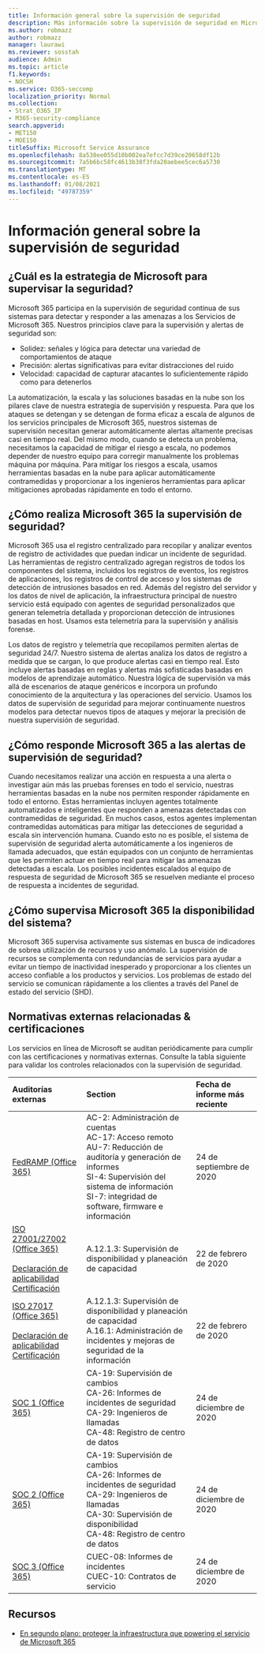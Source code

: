 ```yaml
---
title: Información general sobre la supervisión de seguridad
description: Más información sobre la supervisión de seguridad en Microsoft 365
ms.author: robmazz
author: robmazz
manager: laurawi
ms.reviewer: sosstah
audience: Admin
ms.topic: article
f1.keywords:
- NOCSH
ms.service: O365-seccomp
localization_priority: Normal
ms.collection:
- Strat_O365_IP
- M365-security-compliance
search.appverid:
- MET150
- MOE150
titleSuffix: Microsoft Service Assurance
ms.openlocfilehash: 8a538ee055d10b002ea7efcc7d39ce20658df12b
ms.sourcegitcommit: 7a5b6bc58fc4613b38f3fda20aebee5cec6a5730
ms.translationtype: MT
ms.contentlocale: es-ES
ms.lasthandoff: 01/08/2021
ms.locfileid: "49787359"
---
```

# <a name="security-monitoring-overview"></a>Información general sobre la supervisión de seguridad

## <a name="what-is-microsofts-strategy-for-monitoring-security"></a>¿Cuál es la estrategia de Microsoft para supervisar la seguridad?

Microsoft 365 participa en la supervisión de seguridad continua de sus sistemas para detectar y responder a las amenazas a los Servicios de Microsoft 365. Nuestros principios clave para la supervisión y alertas de seguridad son:

- Solidez: señales y lógica para detectar una variedad de comportamientos de ataque
- Precisión: alertas significativas para evitar distracciones del ruido
- Velocidad: capacidad de capturar atacantes lo suficientemente rápido como para detenerlos

La automatización, la escala y las soluciones basadas en la nube son los pilares clave de nuestra estrategia de supervisión y respuesta. Para que los ataques se detengan y se detengan de forma eficaz a escala de algunos de los servicios principales de Microsoft 365, nuestros sistemas de supervisión necesitan generar automáticamente alertas altamente precisas casi en tiempo real. Del mismo modo, cuando se detecta un problema, necesitamos la capacidad de mitigar el riesgo a escala, no podemos depender de nuestro equipo para corregir manualmente los problemas máquina por máquina. Para mitigar los riesgos a escala, usamos herramientas basadas en la nube para aplicar automáticamente contramedidas y proporcionar a los ingenieros herramientas para aplicar mitigaciones aprobadas rápidamente en todo el entorno.

## <a name="how-does-microsoft-365-perform-security-monitoring"></a>¿Cómo realiza Microsoft 365 la supervisión de seguridad?

Microsoft 365 usa el registro centralizado para recopilar y analizar eventos de registro de actividades que puedan indicar un incidente de seguridad. Las herramientas de registro centralizado agregan registros de todos los componentes del sistema, incluidos los registros de eventos, los registros de aplicaciones, los registros de control de acceso y los sistemas de detección de intrusiones basados en red. Además del registro del servidor y los datos de nivel de aplicación, la infraestructura principal de nuestro servicio está equipado con agentes de seguridad personalizados que generan telemetría detallada y proporcionan detección de intrusiones basadas en host. Usamos esta telemetría para la supervisión y análisis forense.

Los datos de registro y telemetría que recopilamos permiten alertas de seguridad 24/7. Nuestro sistema de alertas analiza los datos de registro a medida que se cargan, lo que produce alertas casi en tiempo real. Esto incluye alertas basadas en reglas y alertas más sofisticadas basadas en modelos de aprendizaje automático. Nuestra lógica de supervisión va más allá de escenarios de ataque genéricos e incorpora un profundo conocimiento de la arquitectura y las operaciones del servicio. Usamos los datos de supervisión de seguridad para mejorar continuamente nuestros modelos para detectar nuevos tipos de ataques y mejorar la precisión de nuestra supervisión de seguridad.

## <a name="how-does-microsoft-365-respond-to-security-monitoring-alerts"></a>¿Cómo responde Microsoft 365 a las alertas de supervisión de seguridad?

Cuando necesitamos realizar una acción en respuesta a una alerta o investigar aún más las pruebas forenses en todo el servicio, nuestras herramientas basadas en la nube nos permiten responder rápidamente en todo el entorno. Estas herramientas incluyen agentes totalmente automatizados e inteligentes que responden a amenazas detectadas con contramedidas de seguridad. En muchos casos, estos agentes implementan contramedidas automáticas para mitigar las detecciones de seguridad a escala sin intervención humana. Cuando esto no es posible, el sistema de supervisión de seguridad alerta automáticamente a los ingenieros de llamada adecuados, que están equipados con un conjunto de herramientas que les permiten actuar en tiempo real para mitigar las amenazas detectadas a escala. Los posibles incidentes escalados al equipo de respuesta de seguridad de Microsoft 365 se resuelven mediante el proceso de respuesta a incidentes de seguridad.

## <a name="how-does-microsoft-365-monitor-system-availability"></a>¿Cómo supervisa Microsoft 365 la disponibilidad del sistema?

Microsoft 365 supervisa activamente sus sistemas en busca de indicadores de sobrea utilización de recursos y uso anómalo. La supervisión de recursos se complementa con redundancias de servicios para ayudar a evitar un tiempo de inactividad inesperado y proporcionar a los clientes un acceso confiable a los productos y servicios. Los problemas de estado del servicio se comunican rápidamente a los clientes a través del Panel de estado del servicio (SHD).

## <a name="related-external-regulations--certifications"></a>Normativas externas relacionadas & certificaciones

Los servicios en línea de Microsoft se auditan periódicamente para cumplir con las certificaciones y normativas externas. Consulte la tabla siguiente para validar los controles relacionados con la supervisión de seguridad.

| **Auditorías externas** | **Section** | **Fecha de informe más reciente** |
|:--------|:--------|:------|
| [FedRAMP (Office 365)](https://compliance.microsoft.com/compliancemanager) | AC-2: Administración de cuentas <br> AC-17: Acceso remoto <br> AU-7: Reducción de auditoría y generación de informes <br> SI-4: Supervisión del sistema de información <br> SI-7: integridad de software, firmware e información <br> | 24 de septiembre de 2020 |
| [ISO 27001/27002 (Office 365)](https://servicetrust.microsoft.com/ViewPage/MSComplianceGuideV3?command=Download&downloadType=Document&downloadId=d7864d4f-e053-4cc4-a964-fa526d07c3be&tab=7027ead0-3d6b-11e9-b9e1-290b1eb4cdeb&docTab=7027ead0-3d6b-11e9-b9e1-290b1eb4cdeb_ISO_Reports) <br> <br> [Declaración de aplicabilidad](https://servicetrust.microsoft.com/ViewPage/MSComplianceGuide?command=Download&downloadType=Document&downloadId=8ee1e46b-2ada-4e7b-bb7d-4c55a8cb6fcd&docTab=4ce99610-c9c0-11e7-8c2c-f908a777fa4d_ISO_Reports) <br> [Certificación](https://servicetrust.microsoft.com/ViewPage/MSComplianceGuideV3?command=Download&downloadType=Document&downloadId=70de0999-5451-43a3-9ef4-761e8fbfb1a3&tab=7027ead0-3d6b-11e9-b9e1-290b1eb4cdeb&docTab=7027ead0-3d6b-11e9-b9e1-290b1eb4cdeb_ISO_Reports) | A.12.1.3: Supervisión de disponibilidad y planeación de capacidad | 22 de febrero de 2020 |
| [ISO 27017 (Office 365)](https://servicetrust.microsoft.com/ViewPage/MSComplianceGuideV3?command=Download&downloadType=Document&downloadId=d7864d4f-e053-4cc4-a964-fa526d07c3be&tab=7027ead0-3d6b-11e9-b9e1-290b1eb4cdeb&docTab=7027ead0-3d6b-11e9-b9e1-290b1eb4cdeb_ISO_Reports) <br><br> [Declaración de aplicabilidad](https://servicetrust.microsoft.com/ViewPage/MSComplianceGuide?command=Download&downloadType=Document&downloadId=8ee1e46b-2ada-4e7b-bb7d-4c55a8cb6fcd&docTab=4ce99610-c9c0-11e7-8c2c-f908a777fa4d_ISO_Reports) <br> [Certificación](https://servicetrust.microsoft.com/ViewPage/MSComplianceGuideV3?command=Download&downloadType=Document&downloadId=70de0999-5451-43a3-9ef4-761e8fbfb1a3&tab=7027ead0-3d6b-11e9-b9e1-290b1eb4cdeb&docTab=7027ead0-3d6b-11e9-b9e1-290b1eb4cdeb_ISO_Reports) | A.12.1.3: Supervisión de disponibilidad y planeación de capacidad <br> A.16.1: Administración de incidentes y mejoras de seguridad de la información | 22 de febrero de 2020 |
| [SOC 1 (Office 365)](https://servicetrust.microsoft.com/ViewPage/MSComplianceGuideV3?command=Download&downloadType=Document&downloadId=90df3f9c-3aaf-4dbf-99d0-ca9f2991721b&tab=7027ead0-3d6b-11e9-b9e1-290b1eb4cdeb&docTab=7027ead0-3d6b-11e9-b9e1-290b1eb4cdeb_SOC_%2F_SSAE_16_Reports) | CA-19: Supervisión de cambios <br> CA-26: Informes de incidentes de seguridad <br> CA-29: Ingenieros de llamadas <br> CA-48: Registro de centro de datos | 24 de diciembre de 2020 |
| [SOC 2 (Office 365)](https://servicetrust.microsoft.com/ViewPage/MSComplianceGuideV3?command=Download&downloadType=Document&downloadId=a73c1738-7892-42b7-acd3-87b6371c53f6&tab=7027ead0-3d6b-11e9-b9e1-290b1eb4cdeb&docTab=7027ead0-3d6b-11e9-b9e1-290b1eb4cdeb_SOC_%2F_SSAE_16_Reports) | CA-19: Supervisión de cambios <br> CA-26: Informes de incidentes de seguridad <br> CA-29: Ingenieros de llamadas <br> CA-30: Supervisión de disponibilidad <br> CA-48: Registro de centro de datos | 24 de diciembre de 2020 |
| [SOC 3 (Office 365)](https://servicetrust.microsoft.com/ViewPage/MSComplianceGuideV3?command=Download&downloadType=Document&downloadId=274054e5-4968-48d2-bf94-9a8eda5d7a93&tab=7027ead0-3d6b-11e9-b9e1-290b1eb4cdeb&docTab=7027ead0-3d6b-11e9-b9e1-290b1eb4cdeb_SOC_%2F_SSAE_16_Reports) | CUEC-08: Informes de incidentes <br> CUEC-10: Contratos de servicio | 24 de diciembre de 2020 |

## <a name="resources"></a>Recursos

- [En segundo plano: proteger la infraestructura que powering el servicio de Microsoft 365](https://download.microsoft.com/download/c/4/5/c45b197e-f0d9-4f40-bd5f-ed8fc7d0cd8c/M365DCSecurityIntro_Whitepaper.pdf)
